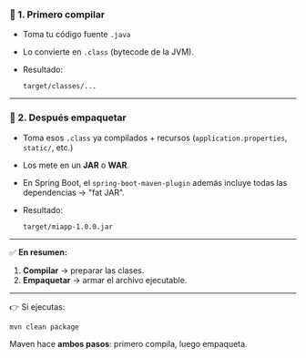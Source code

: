 ### 🔹 1. **Primero compilar**

* Toma tu código fuente `.java`
* Lo convierte en `.class` (bytecode de la JVM).
* Resultado:

  ```
  target/classes/...
  ```

---

### 🔹 2. **Después empaquetar**

* Toma esos `.class` ya compilados + recursos (`application.properties`, `static/`, etc.)
* Los mete en un **JAR** o **WAR**.
* En Spring Boot, el `spring-boot-maven-plugin` además incluye todas las dependencias → "fat JAR".
* Resultado:

  ```
  target/miapp-1.0.0.jar
  ```

---

✅ **En resumen:**

1. **Compilar** → preparar las clases.
2. **Empaquetar** → armar el archivo ejecutable.

---

👉 Si ejecutas:

```bash
mvn clean package
```

Maven hace **ambos pasos**: primero compila, luego empaqueta.
